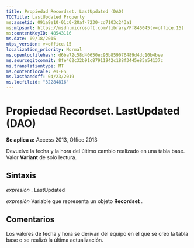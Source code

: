 ```yaml
---
title: Propiedad Recordset. LastUpdated (DAO)
TOCTitle: LastUpdated Property
ms:assetid: 091a8e10-01c0-20af-7230-cd7103c243a1
ms:mtpsurl: https://msdn.microsoft.com/library/Ff845045(v=office.15)
ms:contentKeyID: 48543116
ms.date: 09/18/2015
mtps_version: v=office.15
localization_priority: Normal
ms.openlocfilehash: d6ba72c58d40650ec95b859076489d4dc10b4bee
ms.sourcegitcommit: 8fe462c32b91c87911942c188f3445e85a54137c
ms.translationtype: MT
ms.contentlocale: es-ES
ms.lasthandoff: 04/23/2019
ms.locfileid: "32284816"
---
```

# <a name="recordsetlastupdated-property-dao"></a>Propiedad Recordset. LastUpdated (DAO)


**Se aplica a:** Access 2013, Office 2013

Devuelve la fecha y la hora del último cambio realizado en una tabla base. Valor **Variant** de solo lectura.

## <a name="syntax"></a>Sintaxis

*expresión* . LastUpdated

*expresión* Variable que representa un objeto **Recordset** .

## <a name="remarks"></a>Comentarios

Los valores de fecha y hora se derivan del equipo en el que se creó la tabla base o se realizó la última actualización.


